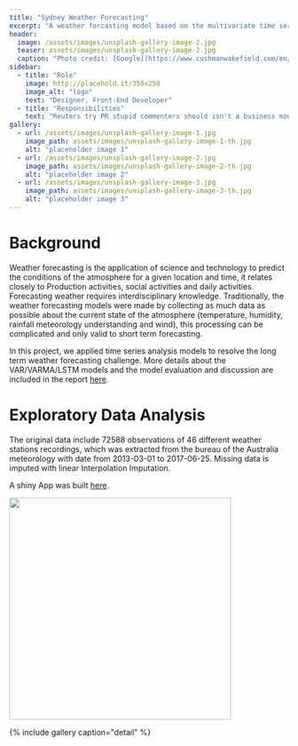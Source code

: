 ```yaml
---
title: "Sydney Weather Forecasting"
excerpt: "A weather forcasting model based on the multivariate time series analysis model VAR, disucssion and comparing to ARIMA and LSTM"
header:
  image: /assets/images/unsplash-gallery-image-2.jpg
  teaser: assets/images/unsplash-gallery-image-2.jpg
  caption: "Photo credit: [Google](https://www.cushmanwakefield.com/en/australia/offices/sydney)"
sidebar:
  - title: "Role"
    image: http://placehold.it/350x250
    image_alt: "logo"
    text: "Designer, Front-End Developer"
  - title: "Responsibilities"
    text: "Reuters try PR stupid commenters should isn't a business model"
gallery:
  - url: /assets/images/unsplash-gallery-image-1.jpg
    image_path: assets/images/unsplash-gallery-image-1-th.jpg
    alt: "placeholder image 1"
  - url: /assets/images/unsplash-gallery-image-2.jpg
    image_path: assets/images/unsplash-gallery-image-2-th.jpg
    alt: "placeholder image 2"
  - url: /assets/images/unsplash-gallery-image-3.jpg
    image_path: assets/images/unsplash-gallery-image-3-th.jpg
    alt: "placeholder image 3"
---
```


Background 
===========

Weather forecasting is the application of science and technology to predict the conditions of the atmosphere for a given location and time, it relates closely to Production activities, social activities and daily activities. Forecasting weather requires interdisciplinary knowledge. Traditionally, the weather forecasting models were made by collecting as much data as possible about the current state of the atmosphere (temperature, humidity, rainfall meteorology understanding and wind), this processing can be complicated and only valid to short term forecasting. 


In this project, we applied time series analysis models to resolve the long term weather forecasting challenge. More details about the VAR/VARMA/LSTM models and the model evaluation and discussion are included in the report [here](/assets/doc/weather-forcast/VAR_MultivariateTimeSeriesAnalysis.pdf). 


Exploratory Data Analysis 
===========
The original data include 72588 observations of 46 different weather stations recordings, which was extracted from the bureau of the Australia meteorology with date from 2013-03-01 to 2017-06-25. Missing data is imputed with linear Interpolation Imputation.


A shiny App was built [here](https://changshen.shinyapps.io/shiny/).

<img src="/assets/gif/demo2.gif" width="400" height="400" />

{% include gallery caption="detail" %}

